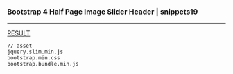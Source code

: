 ### Bootstrap 4 Half Page Image Slider Header | snippets19
---


[RESULT](https://jsfiddle.net/StartBootstrap/yezxdwv3/)

[]()
[]()
[]()




```
// asset
jquery.slim.min.js
bootstrap.min.css
bootstrap.bundle.min.js
```





```
```

